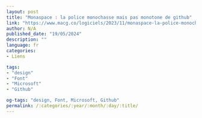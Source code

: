 ```yaml
---
layout: post
title: "Monaspace : la police monochasse mais pas monotone de github"
link: "https://www.macg.co/logiciels/2023/11/monaspace-la-police-monochasse-mais-pas-monotone-de-github-140437"
author: N/A
published_date: "19/05/2024"
description: ""
language: fr
categories:
- Liens

tags:
- "design"
- "Font"
- "Microsoft"
- "Github"

og-tags: "design, Font, Microsoft, Github"
permalink: /:categories/:year/:month/:day/:title/
---
```

